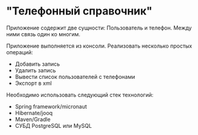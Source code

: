 # "Телефонный справочник"
Приложение содержит две сущности: Пользователь и телефон. Между ними связь один ко многим.


Приложение выполняется из консоли.
Реализовать несколько простых операций:
* Добавить запись
* Удалить запись
* Вывести список пользователей с телефонами
* Экспорт в xml


Необходимо использовать следующий стек технологий:
* Spring framework/micronaut
* Hibernate/jooq
* Maven/Gradle
* СУБД PostgreSQL или MySQL
